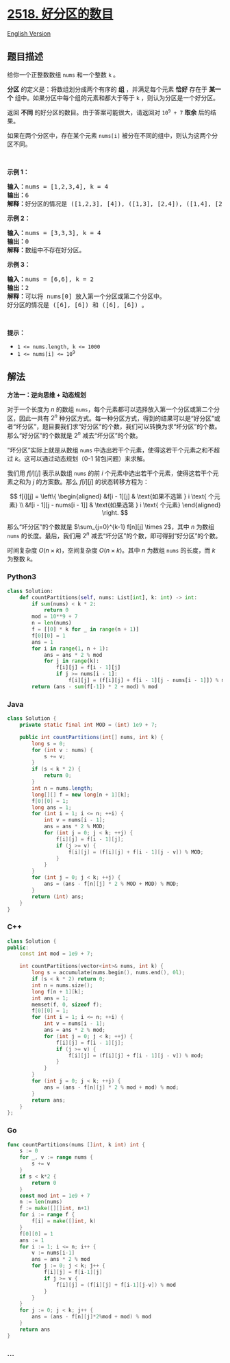 # [2518. 好分区的数目](https://leetcode.cn/problems/number-of-great-partitions)

[English Version](/solution/2500-2599/2518.Number%20of%20Great%20Partitions/README_EN.md)

## 题目描述

<!-- 这里写题目描述 -->

<p>给你一个正整数数组 <code>nums</code> 和一个整数 <code>k</code> 。</p>

<p><strong>分区</strong> 的定义是：将数组划分成两个有序的 <strong>组</strong> ，并满足每个元素 <strong>恰好</strong> 存在于 <strong>某一个</strong> 组中。如果分区中每个组的元素和都大于等于 <code>k</code> ，则认为分区是一个好分区。</p>

<p>返回 <strong>不同</strong> 的好分区的数目。由于答案可能很大，请返回对 <code>10<sup>9</sup> + 7</code> <strong>取余</strong> 后的结果。</p>

<p>如果在两个分区中，存在某个元素 <code>nums[i]</code> 被分在不同的组中，则认为这两个分区不同。</p>

<p>&nbsp;</p>

<p><strong>示例 1：</strong></p>

<pre>
<strong>输入：</strong>nums = [1,2,3,4], k = 4
<strong>输出：</strong>6
<strong>解释：</strong>好分区的情况是 ([1,2,3], [4]), ([1,3], [2,4]), ([1,4], [2,3]), ([2,3], [1,4]), ([2,4], [1,3]) 和 ([4], [1,2,3]) 。
</pre>

<p><strong>示例 2：</strong></p>

<pre>
<strong>输入：</strong>nums = [3,3,3], k = 4
<strong>输出：</strong>0
<strong>解释：</strong>数组中不存在好分区。
</pre>

<p><strong class="example">示例 3：</strong></p>

<pre>
<strong>输入：</strong>nums = [6,6], k = 2
<strong>输出：</strong>2
<strong>解释：</strong>可以将 nums[0] 放入第一个分区或第二个分区中。
好分区的情况是 ([6], [6]) 和 ([6], [6]) 。
</pre>

<p>&nbsp;</p>

<p><strong>提示：</strong></p>

<ul>
	<li><code>1 &lt;= nums.length, k &lt;= 1000</code></li>
	<li><code>1 &lt;= nums[i] &lt;= 10<sup>9</sup></code></li>
</ul>

## 解法

<!-- 这里可写通用的实现逻辑 -->

**方法一：逆向思维 + 动态规划**

对于一个长度为 $n$ 的数组 `nums`，每个元素都可以选择放入第一个分区或第二个分区，因此一共有 $2^n$ 种分区方式。每一种分区方式，得到的结果可以是“好分区”或者“坏分区”，题目要我们求“好分区”的个数，我们可以转换为求“坏分区”的个数。那么“好分区”的个数就是 $2^n$ 减去“坏分区”的个数。

“坏分区”实际上就是从数组 `nums` 中选出若干个元素，使得这若干个元素之和不超过 $k$。这可以通过动态规划（0-1 背包问题）来求解。

我们用 $f[i][j]$ 表示从数组 `nums` 的前 $i$ 个元素中选出若干个元素，使得这若干个元素之和为 $j$ 的方案数。那么 $f[i][j]$ 的状态转移方程为：

$$
f[i][j] = \left\{
\begin{aligned}
&f[i - 1][j] & \text{如果不选第 } i \text{ 个元素} \\
&f[i - 1][j - nums[i - 1]] & \text{如果选第 } i \text{ 个元素}
\end{aligned}
\right.
$$

那么“坏分区”的个数就是 $\sum_{j=0}^{k-1} f[n][j] \times 2$，其中 $n$ 为数组 `nums` 的长度。最后，我们用 $2^n$ 减去“坏分区”的个数，即可得到“好分区”的个数。

时间复杂度 $O(n \times k)$，空间复杂度 $O(n \times k)$。其中 $n$ 为数组 `nums` 的长度，而 $k$ 为整数 $k$。

<!-- tabs:start -->

### **Python3**

<!-- 这里可写当前语言的特殊实现逻辑 -->

```python
class Solution:
    def countPartitions(self, nums: List[int], k: int) -> int:
        if sum(nums) < k * 2:
            return 0
        mod = 10**9 + 7
        n = len(nums)
        f = [[0] * k for _ in range(n + 1)]
        f[0][0] = 1
        ans = 1
        for i in range(1, n + 1):
            ans = ans * 2 % mod
            for j in range(k):
                f[i][j] = f[i - 1][j]
                if j >= nums[i - 1]:
                    f[i][j] = (f[i][j] + f[i - 1][j - nums[i - 1]]) % mod
        return (ans - sum(f[-1]) * 2 + mod) % mod
```

### **Java**

<!-- 这里可写当前语言的特殊实现逻辑 -->

```java
class Solution {
    private static final int MOD = (int) 1e9 + 7;

    public int countPartitions(int[] nums, int k) {
        long s = 0;
        for (int v : nums) {
            s += v;
        }
        if (s < k * 2) {
            return 0;
        }
        int n = nums.length;
        long[][] f = new long[n + 1][k];
        f[0][0] = 1;
        long ans = 1;
        for (int i = 1; i <= n; ++i) {
            int v = nums[i - 1];
            ans = ans * 2 % MOD;
            for (int j = 0; j < k; ++j) {
                f[i][j] = f[i - 1][j];
                if (j >= v) {
                    f[i][j] = (f[i][j] + f[i - 1][j - v]) % MOD;
                }
            }
        }
        for (int j = 0; j < k; ++j) {
            ans = (ans - f[n][j] * 2 % MOD + MOD) % MOD;
        }
        return (int) ans;
    }
}
```

### **C++**

```cpp
class Solution {
public:
    const int mod = 1e9 + 7;

    int countPartitions(vector<int>& nums, int k) {
        long s = accumulate(nums.begin(), nums.end(), 0l);
        if (s < k * 2) return 0;
        int n = nums.size();
        long f[n + 1][k];
        int ans = 1;
        memset(f, 0, sizeof f);
        f[0][0] = 1;
        for (int i = 1; i <= n; ++i) {
            int v = nums[i - 1];
            ans = ans * 2 % mod;
            for (int j = 0; j < k; ++j) {
                f[i][j] = f[i - 1][j];
                if (j >= v) {
                    f[i][j] = (f[i][j] + f[i - 1][j - v]) % mod;
                }
            }
        }
        for (int j = 0; j < k; ++j) {
            ans = (ans - f[n][j] * 2 % mod + mod) % mod;
        }
        return ans;
    }
};
```

### **Go**

```go
func countPartitions(nums []int, k int) int {
	s := 0
	for _, v := range nums {
		s += v
	}
	if s < k*2 {
		return 0
	}
	const mod int = 1e9 + 7
	n := len(nums)
	f := make([][]int, n+1)
	for i := range f {
		f[i] = make([]int, k)
	}
	f[0][0] = 1
	ans := 1
	for i := 1; i <= n; i++ {
		v := nums[i-1]
		ans = ans * 2 % mod
		for j := 0; j < k; j++ {
			f[i][j] = f[i-1][j]
			if j >= v {
				f[i][j] = (f[i][j] + f[i-1][j-v]) % mod
			}
		}
	}
	for j := 0; j < k; j++ {
		ans = (ans - f[n][j]*2%mod + mod) % mod
	}
	return ans
}
```

### **...**

```

```

<!-- tabs:end -->
